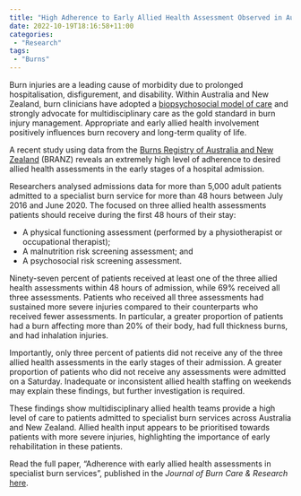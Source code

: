 ```yaml
---
title: "High Adherence to Early Allied Health Assessment Observed in Australian and New Zealand Burn Services"
date: 2022-10-19T18:16:58+11:00
categories:
 - "Research"
tags:
 - "Burns" 
---
```


<!--more-->

Burn injuries are a leading cause of morbidity due to prolonged hospitalisation, disfigurement, and disability. Within Australia and New Zealand, burn clinicians have adopted a [biopsychosocial model of care](https://www.physio-pedia.com/Biopsychosocial_Model) and strongly advocate for multidisciplinary care as the gold standard in burn injury management. Appropriate and early allied health involvement positively influences burn recovery and long-term quality of life. 

A recent study using data from the [Burns Registry of Australia and New Zealand](https://www.monash.edu/medicine/sphpm/branz) (BRANZ) reveals an extremely high level of adherence to desired allied health assessments in the early stages of a hospital admission.

Researchers analysed admissions data for more than 5,000 adult patients admitted to a specialist burn service for more than 48 hours between July 2016 and June 2020. The focused on three allied health assessments patients should receive during the first 48 hours of their stay:
- A physical functioning assessment (performed by a physiotherapist or occupational therapist);
- A malnutrition risk screening assessment; and
- A psychosocial risk screening assessment.

Ninety-seven percent of patients received at least one of the three allied health assessments within 48 hours of admission, while 69% received all three assessments. Patients who received all three assessments had sustained more severe injuries compared to their counterparts who received fewer assessments. In particular, a greater proportion of patients had a burn affecting more than 20% of their body, had full thickness burns, and had inhalation injuries.

Importantly, only three percent of patients did not receive any of the three allied health assessments in the early stages of their admission. A greater proportion of patients who did not receive any assessments were admitted on a Saturday. Inadequate or inconsistent allied health staffing on weekends may explain these findings, but further investigation is required.

These findings show multidisciplinary allied health teams provide a high level of care to patients admitted to specialist burn services across Australia and New Zealand. Allied health input appears to be prioritised towards patients with more severe injuries, highlighting the importance of early rehabilitation in these patients. 

Read the full paper, “Adherence with early allied health assessments in specialist burn services”, published in the *Journal of Burn Care & Research* [here](https://academic.oup.com/jbcr/advance-article-abstract/doi/10.1093/jbcr/irac153/6762642?utm_source=advanceaccess&utm_campaign=jbcr&utm_medium=email).
